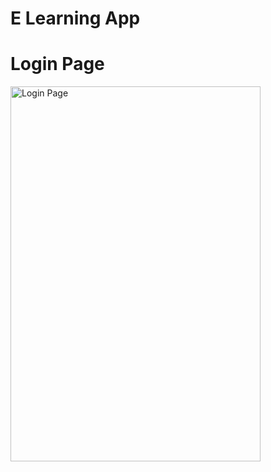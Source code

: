 # E Learning App
# Login Page
<img src="https://github.com/user-attachments/assets/287dd93a-1fe7-40aa-b299-a23482986a23" alt="Login Page" width="400" height="600" />

